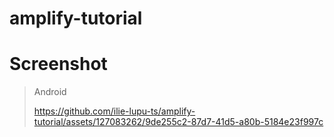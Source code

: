 # amplify-tutorial

# Screenshot
> Android
> 
> https://github.com/ilie-lupu-ts/amplify-tutorial/assets/127083262/9de255c2-87d7-41d5-a80b-5184e23f997c

